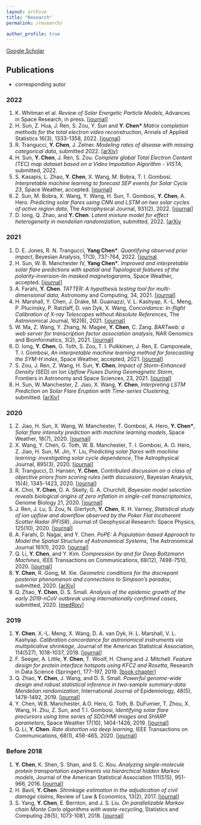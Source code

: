 ```yaml
---
layout: archive 
title: "Research"
permalink: /research/

author_profile: true
---
```


[Google Scholar](https://scholar.google.com/citations?user=ycbIaucAAAAJ&hl=en)

## Publications

* corresponding autor

### 2022

1. K. Whitman et al. *Review of Solar Energetic Particle Models*, Advances in Space Research, in press. [[journal]](https://doi.org/10.1016/j.asr.2022.08.006)
1. H. Sun, Z. Hua, J. Ren, S. Zou, Y. Sun and **Y. Chen\*** *Matrix completion methods for the total electron video reconstruction*, Annals of Applied Statistics 16(3), 1333-1358, 2022. [[journal](http://dx.doi.org/10.1214/21-AOAS1541)]
1. R. Trangucci, **Y. Chen**, J. Zelner. *Modeling rates of disease with missing categorical data*, submitted 2022. [[arXiv]](https://arxiv.org/abs/2206.08161)
1. H. Sun, **Y. Chen**, J. Ren, S. Zou. *Complete global Total Electron Content (TEC)
map dataset based on a Video Imputation Algorithm - VISTA*, submitted, 2022.
1. S. Kasapis, L. Zhao, **Y. Chen**, X. Wang, M. Bobra, T. I. Gombosi. *Interpretable
machine learning to forecast SEP events for Solar Cycle 23*, Space Weather, accepted. [[journal](https://doi.org/10.1002/essoar.10507642.1)]
1. Z. Sun, M. Bobra, X. Wang, Y. Wang, H. Sun, T. Gombosi, **Y. Chen**, A. Hero. *Predicting solar flares using CNN and LSTM on two solar cycles of active region data*, The Astrophysical Journal, 931(2), 2022. [[journal](https://doi.org/10.1002/essoar.10508256.1)]
1. D. Iong, Q. Zhao, and **Y. Chen**. *Latent mixture model for effect heterogeneity in
mendelian randomization*, submitted, 2022. [[arXiv](https://arxiv.org/abs/2007.06476)

### 2021

1. D. E. Jones, R. N. Trangucci, **Yang Chen\***. *Quantifying observed prior impact*, Beyesian Analysis, 17(3), 737-764, 2022. [[journal](https://doi.org/10.1214/21-BA1217).
2. H. Sun, W. B. Manchester IV, **Yang Chen\***. *Improved and interpretable solar flare predictions with spatial and Topological features of the polarity-inversion-lin masked magnetogarams*, Space Weather, accepted. [[journal](https://doi.org/10.1002/essoar.10507540.1)]
3. A. Farahi, **Y. Chen**. *TATTER: A hypothesis testing tool for multi-dimensional data*, Astronomy and Computing, 34, 2021. [[journal](https://doi.org/10.1016/j.ascom.2020.100445)]
4. H. Marshall, Y. Chen, J. Drake, M. Guainazzi, V. L. Kashyap, X.-L. Meng, P. Plucinsky, P. Ratzlaff, D. van Dyk, X. Wang, *Concordance: In-flight Calibration of X-ray Telescopes without Absolute References*, The Astronomical Journal, 162(6), 2021. [[journal](https://doi.org/10.3847/1538-3881/ac230a)]
5. W. Ma, Z. Wang, Y. Zhang, N. Magee, **Y. Chen**, C. Zang. *BARTweb: a web server for transcription factor association analysis*, NAR Genomics and Bioinformatics, 3(2), 2021. [[journal](https://doi.org/10.1093/nargab/lqab022)]
6. D. Iong, **Y. Chen**, G. Toth, S. Zou, T. I. Pulkkinen, J. Ren, E. Camporeale, T. I. Gombosi, *An interpretable machine learning method for forecasting the SYM-H index*, Space Weather, accepted, 2021. [[journal](https://doi.org/10.1002/essoar.10508063.3)]
7. S. Zou, J. Ren, Z. Wang, H. Sun, **Y. Chen**, *Impact of Storm-Enhanced Density (SED) on Ion Upflow Fluxes During Geomagnetic Storm*, Frontiers in Astronomy
and Space Sciences, 23, 2021. [[journal](https://doi.org/10.3389/fspas.2021.746429)]
8. H. Sun, W. Manchester, Z. Jiao, X. Wang, **Y. Chen**, *Interpreting LSTM Prediction on Solar Flare Eruption with Time-series Clustering*, submitted. [[arXiv](https://arxiv.org/abs/1912.12360)]

### 2020

1. Z. Jiao, H. Sun, X. Wang, W. Manchester, T. Gombosi, A. Hero, **Y. Chen\***, *Solar flare intensity prediction with machine learning models*, Space Weather, 18(7), 2020. [[journal](https://doi.org/10.1029/2020SW002440)]
2. X. Wang, Y. Chen, G. Toth, W. B. Manchester, T. I. Gombosi, A. O. Hero, Z. Jiao, H. Sun, M. Jin, Y. Liu, *Predicting solar flares with machine learning: investigating solar cycle dependence*, The Astrophysical Journal, 895(3), 2020. [[journal](https://doi.org/10.3847/1538-4357/ab89ac)]
3. R. Trangucci, D. Hansen, **Y. Chen**, *Contributed discussion on a class of
objective priors from scoring rules (with discussion)*, Bayesian Analysis, 15(4), 1345-1423, 2020. [[journal](https://doi.org/10.1214/19-BA1187)]
4. K. Choi, **Y. Chen**, D. A. Skelly, G. A. Churchill, *Bayesian model selection reveals biological origins of zero inflation in single-cell transcriptomics*, Genome Biology 21, 2020. [[journal](https://doi.org/10.1186/s13059-020-02103-2)]
5. J. Ren, J. Lu, S. Zou, N. Giertych, **Y. Chen**, R. H. Varney, *Statistical study of ion upflow and downflow observed by the Poker Flat Incoherent Scatter Radar (PFISR)*, Journal of Geophysical Research: Space Physics,  125(10), 2020. [[journal](https://doi.org/10.1029/2020JA028179)]
6. A. Farahi, D. Nagai, and Y. Chen. *PoPE: A Population-based Approach to
Model the Spatial Structure of Astronomical Systems*, The Astronomical Journal
161(1), 2020. [[journal](https://doi.org/10.3847/1538-3881/abc630)]
7. Q. Li, **Y. Chen**, and Y. Kim. *Compression by and for Deep Boltzmann Machines*, IEEE Transactions on Communications, 68(12), 7498-7510, 2020. [[journal](10.1109/TCOMM.2020.3020796)]
8. **Y. Chen**, R. Gong, M. Xie. *Geometric conditions for the discrepant posterior phenomenon and connections to Simpson’s paradox*, submitted, 2020. [[arXiv](https://arxiv.org/abs/2001.08336)]
9. Q. Zhao, **Y. Chen**, D. S. Small. *Analysis of the epidemic growth of the early 2019-nCoV outbreak using internationally confirmed cases*, submitted, 2020. [[medRixv](https://doi.org/10.1101/2020.02.06.20020941)]

### 2019

1. **Y. Chen**, X.-L. Meng, X. Wang, D. A. van Dyk, H. L. Marshall, V. L. Kashyap. *Calibration concordance for astronomical instruments via multiplicative shrinkage*, Journal of the American Statistical Association, 114(527), 1018-1037, 2019. [[journal](https://doi.org/10.1080/01621459.2018.1528978)]
2. F. Seeger, A. Little, **Y. Chen**, T. Woolf, H. Cheng and J. Mitchell. *Feature design for protein interface hotspots using KFC2 and Rosetta*, Research in Data Science (Springer), 177-197, 2019. [[book chapter](https://doi.org/10.1007/978-3-030-11566-1_8)]
3. Q. Zhao, **Y. Chen**, J. Wang, and D. S. Small. *Powerful genome-wide design and robust statistical inference in two-sample summary-data Mendelian randomization*, International Journal of Epidemiology, 48(5), 1478-1492, 2019. [[journal](https://doi.org/10.1093/ije/dyz142)]
4. Y. Chen, W.B. Manchester, A.O. Hero, G. Toth, B. DuFumier, T. Zhou, X. Wang, H. Zhu, Z. Sun, and T.I. Gombosi, *Identifying solar flare precursors using time series of SDO/HMI images and SHARP parameters*, Space Weather 17(10), 1404-1426, 2019. [[journal](https://doi.org/10.1029/2019SW002214)]
5. Q. Li, **Y. Chen**. *Rate distortion via deep learning*, IEEE Transactions on Communications, 68(1), 456-465, 2020. [[journal](https://ieeexplore.ieee.org/document/8888220)] 

### Before 2018

1. **Y. Chen**, K. Shen, S. Shan, and S. C. Kou. *Analyzing single-molecule protein transportation experiments via hierarchical hidden Markov models*, Journal of the American Statistical Association 111(515), 951-966, 2016. [[journal](https://doi.org/10.1080/01621459.2016.1140050)]
2. H. Bavli, **Y. Chen**. *Shrinkage estimation in the adjudication of civil damage claims*, Review of Law & Economics, 13(2), 2017. [[journal](https://doi.org/10.1515/rle-2015-0010)]
3. S. Yang, **Y. Chen**, E. Bernton, and J. S. Liu. *On parallelizable Markov chain Monte
Carlo algorithms with waste-recycling*, Statistics and Computing 28(5), 1073-1081, 2018. [[journal](https://doi.org/10.1007/s11222-017-9780-4)]